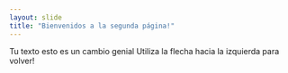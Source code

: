 ```yaml
---
layout: slide
title: "Bienvenidos a la segunda página!"
---
```

Tu texto esto es un cambio genial
Utiliza la flecha hacia la izquierda para volver!